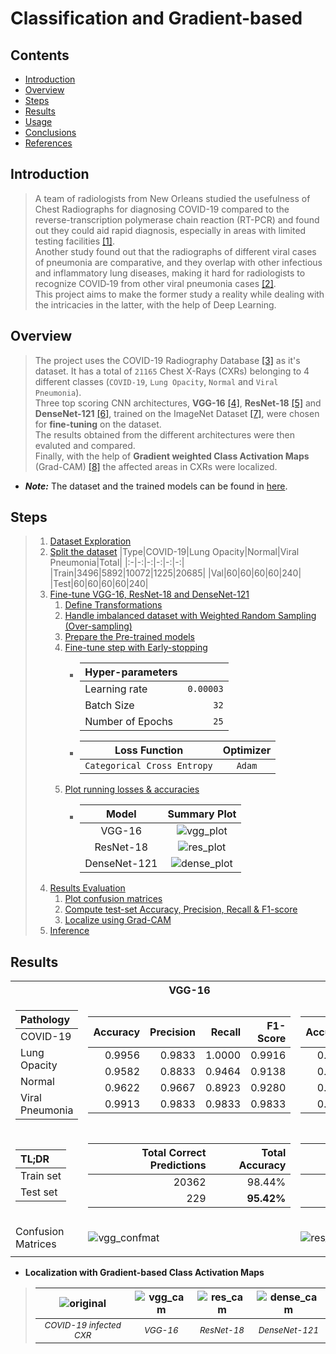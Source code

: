 # Classification and Gradient-based


## Contents
- [Introduction](#introduction)
- [Overview](#overview)
- [Steps](#steps)
- [Results](#results)
- [Usage](#usage)
- [Conclusions](#conclusions)
- [References](#references)

## Introduction
> A team of radiologists from New Orleans studied the usefulness of Chest Radiographs for diagnosing COVID-19 compared to the reverse-transcription polymerase chain reaction (RT-PCR) and found out they could aid rapid diagnosis, especially in areas with limited testing facilities [[1]](https://pubs.rsna.org/doi/10.1148/ryct.2020200280 "A Characteristic Chest Radiographic Pattern in the Setting of the COVID-19 Pandemic").<br>
> Another study found out that the radiographs of different viral cases of pneumonia are comparative, and they overlap with other infectious and inflammatory lung diseases, making it hard for radiologists to recognize COVID‐19 from other viral pneumonia cases [[2]](https://pubs.rsna.org/doi/10.1148/rg.2018170048 "Radiographic and CT Features of Viral Pneumonia").<br>
> This project aims to make the former study a reality while dealing with the intricacies in the latter, with the help of Deep Learning.<br>

## Overview
> The project uses the COVID-19 Radiography Database [[3]](https://www.kaggle.com/tawsifurrahman/covid19-radiography-database) as it's dataset.
> It has a total of `21165` Chest X-Rays (CXRs) belonging to 4 different classes (`COVID-19`, `Lung Opacity`, `Normal` and `Viral Pneumonia`).<br>
> Three top scoring CNN architectures, __VGG-16__ [[4]](https://arxiv.org/abs/1409.1556 "Very Deep Convolutional Networks for Large-Scale Image Recognition"), __ResNet-18__ [[5]](https://arxiv.org/abs/1409.1556 "Deep Residual Learning for Image Recognition
") and __DenseNet-121__ [[6]](https://arxiv.org/abs/1608.06993 "Densely Connected Convolutional Networks"), trained on the ImageNet Dataset [[7]](http://image-net.org/), were chosen for __fine-tuning__ on the dataset.<br>
> The results obtained from the different architectures were then evaluted and compared.<br>
> Finally, with the help of __Gradient weighted Class Activation Maps__ (Grad-CAM) [[8]](https://arxiv.org/abs/1610.02391 "Grad-CAM: Visual Explanations from Deep Networks via Gradient-based Localization") the affected areas in CXRs were localized.<br>

* ___Note:___ The dataset and the trained models can be found in [here](https://drive.google.com/drive/folders/14L8wd-d2a3lvgqQtwV-y53Gsnn6Ud2-w?usp=sharing).<br>

## Steps
> 1. [Dataset Exploration](./1_data_exploration.ipynb "1_data_exploration.ipynb")
> 2. [Split the dataset](./split_dataset.py "split_dataset.py")
>    |Type|COVID-19|Lung Opacity|Normal|Viral Pneumonia|Total|
>    |:-|-:|-:|-:|-:|-:|
>    |Train|3496|5892|10072|1225|20685|
>    |Val|60|60|60|60|240|
>    |Test|60|60|60|60|240|
> 3. [Fine-tune VGG-16, ResNet-18 and DenseNet-121](./2_finetune_models.ipynb "2_finetune_models.ipynb")
>    1. [Define Transformations](./utils.py#L15-L33)
>    2. [Handle imbalanced dataset with Weighted Random Sampling (Over-sampling)](./2_finetune_models.ipynb "2_finetune_models.ipynb/<cell 3>")
>    3. [Prepare the Pre-trained models](./networks.py "networks.py")
>    4. [Fine-tune step with Early-stopping](./utils.py#L83-L151)
>       - |Hyper-parameters||
>         |:-|-:|
>         |Learning rate|`0.00003`|
>         |Batch Size|`32`|
>         |Number of Epochs|`25`|
>       - |Loss Function|Optimizer|
>         |:-:|:-:|
>         |`Categorical Cross Entropy`|`Adam`|
>    5. [Plot running losses & accuracies](./plot_utils.py#L8-L42)
>       - |Model|Summary Plot|
>         |:-:|:-:|
>         |VGG-16|![vgg_plot](./outputs/summary_plots/vgg.png)|
>         |ResNet-18|![res_plot](./outputs/summary_plots/resnet.png)|
>         |DenseNet-121|![dense_plot](./outputs/summary_plots/densenet.png)|
> 4. [Results Evaluation](./3_evaluate_results.ipynb "3_evaluate_results.ipynb")
>    1. [Plot confusion matrices](./plot_utils.py#L45-L69)
>    2. [Compute test-set Accuracy, Precision, Recall & F1-score](./utils.py#L64-L80)
>    3. [Localize using Grad-CAM](./grad_cam.py)
> 5. [Inference](./overlay_cam.py)

## Results

<table>
<tr>
<th></th>
<th>VGG-16</th>
<th>ResNet-18</th>
<th>DenseNet-121</th>
</tr>
<tr>
<td>

|__Pathology__|
|:-|
|COVID-19|
|Lung Opacity|
|Normal|
|Viral Pneumonia|

</td>
<td>

|Accuracy|Precision|Recall|F1-Score|
|-:|-:|-:|-:|
|0.9956|0.9833|1.0000|0.9916|
|0.9582|0.8833|0.9464|0.9138|
|0.9622|0.9667|0.8923|0.9280|
|0.9913|0.9833|0.9833|0.9833|
            
</td>
<td>

|Accuracy|Precision|Recall|F1-Score|
|-:|-:|-:|-:|
|0.9871|0.9667|0.9830|0.9748|
|0.9664|0.8667|1.0000|0.9286|
|0.9664|1.0000|0.8823|0.9375|
|0.9957|1.0000|0.9836|0.9917|
            
</td>
<td>

|Accuracy|Precision|Recall|F1-Score|
|-:|-:|-:|-:|
|0.9957|0.9833|1.0000|0.9916|
|0.9623|0.9167|0.9322|0.9244|
|0.9623|0.9500|0.9047|0.9268|
|0.9957|0.9833|1.0000|0.9916|
            
</td>
</tr>
<tr>
<td>

|TL;DR|
|:-|
|Train set|
|Test set|

</td>
<td>

|Total Correct Predictions|Total Accuracy|
|-:|-:|
|20362|98.44%|
|229|__95.42%__|

</td>
<td>

|Total Correct Predictions|Total Accuracy|
|-:|-:|
|20639|99.78%|
|230|__95.83%__|

</td>
<td>

|Total Correct Predictions|Total Accuracy|
|-:|-:|
|20540|99.30%|
|230|__95.83%__|

</td>
</tr>
<tr>
<td>Confusion Matrices</td>
<td>

![vgg_confmat](./assets/vgg_confmat.png)

</td>
<td>

![res_confmat](./assets/res_confmat.png)

</td>
<td>

![dense_confmat](./assets/dense_confmat.png)

</td>
</tr>
</table>

- __Localization with Gradient-based Class Activation Maps__
> |![original](./assets/original.jpg)|![vgg_cam](./assets/vgg_cam.jpg)|![res_cam](./assets/res_cam.jpg)|![dense_cam](./assets/dense_cam.jpg)|
> |:-:|:-:|:-:|:-:|
> |<sup>_COVID-19 infected CXR_</sup>|<sup>_VGG-16_</sup>|<sup>_ResNet-18_</sup>|<sup>_DenseNet-121_</sup>|
